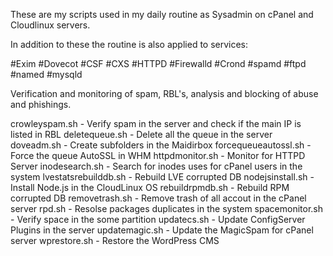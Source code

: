These are my scripts used in my daily routine as Sysadmin on cPanel and Cloudlinux servers.

In addition to these the routine is also applied to services:

#Exim
#Dovecot
#CSF
#CXS
#HTTPD
#Firewalld
#Crond
#spamd
#ftpd
#named
#mysqld

Verification and monitoring of spam, RBL's, analysis and blocking of abuse and phishings.

crowleyspam.sh - Verify spam in the server and check if the main IP is listed in RBL
deletequeue.sh - Delete all the queue in the server
doveadm.sh - Create subfolders in the Maidirbox
forcequeueautossl.sh - Force the queue AutoSSL in WHM
httpdmonitor.sh - Monitor for HTTPD Server
inodesearch.sh - Search for inodes uses for cPanel users in the system
lvestatsrebuilddb.sh - Rebuild LVE corrupted DB
nodejsinstall.sh - Install Node.js in the CloudLinux OS
rebuildrpmdb.sh - Rebuild RPM corrupted DB
removetrash.sh - Remove trash of all accout in the cPanel server
rpd.sh - Resolse packages duplicates in the system
spacemonitor.sh - Verify space in the some partition
updatecs.sh - Update ConfigServer Plugins in the server
updatemagic.sh - Update the MagicSpam for cPanel server
wprestore.sh - Restore the WordPress CMS

